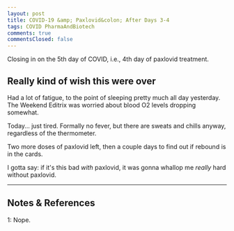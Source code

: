 ```yaml
---
layout: post
title: COVID-19 &amp; Paxlovid&colon; After Days 3-4
tags: COVID PharmaAndBiotech
comments: true
commentsClosed: false
---
```


Closing in on the 5th day of COVID, i.e., 4th day of paxlovid treatment.  


## Really kind of wish this were over  

Had a lot of fatigue, to the point of sleeping pretty much all day yesterday.  The Weekend
Editrix was worried about blood O2 levels dropping somewhat.  

Today&hellip; just tired.  Formally no fever, but there are sweats and chills anyway,
regardless of the thermometer.  

Two more doses of paxlovid left, then a couple days to find out if rebound is in the
cards.  

I gotta say: if it's this bad _with_ paxlovid, it was gonna whallop me _really_ hard without
paxlovid.  

---

## Notes &amp; References  

<!--
<sup id="fn1a">[[1]](#fn1)</sup>

<a id="fn1">1</a>: ***, ["***"](***), *** [↩](#fn1a)  

<a href="{{ site.baseurl }}/images/***">
  <img src="{{ site.baseurl }}/images/***" width="400" height="***" alt="***" title="***" style="float: right; margin: 3px 3px 3px 3px; border: 1px solid #000000;">
</a>

<iframe width="400" height="224" src="***" allow="accelerometer; encrypted-media; gyroscope; picture-in-picture" allowfullscreen style="float: right; margin: 3px 3px 3px 3px; border: 1px solid #000000;"></iframe>
-->

<a id="fn1">1</a>: Nope.  

